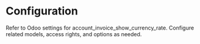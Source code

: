# Configuration

Refer to Odoo settings for account_invoice_show_currency_rate. Configure related models, access rights, and options as needed.
